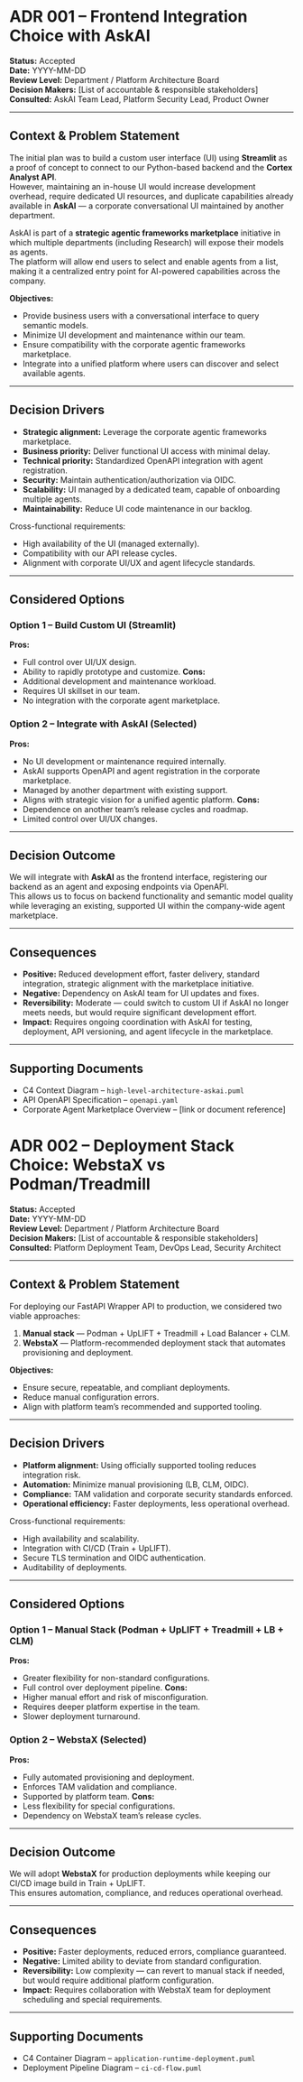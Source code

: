 # ADR 001 – Frontend Integration Choice with AskAI

**Status:** Accepted  
**Date:** YYYY-MM-DD  
**Review Level:** Department / Platform Architecture Board  
**Decision Makers:** [List of accountable & responsible stakeholders]  
**Consulted:** AskAI Team Lead, Platform Security Lead, Product Owner

---

## Context & Problem Statement
The initial plan was to build a custom user interface (UI) using **Streamlit** as a proof of concept to connect to our Python-based backend and the **Cortex Analyst API**.  
However, maintaining an in-house UI would increase development overhead, require dedicated UI resources, and duplicate capabilities already available in **AskAI** — a corporate conversational UI maintained by another department.

AskAI is part of a **strategic agentic frameworks marketplace** initiative in which multiple departments (including Research) will expose their models as agents.  
The platform will allow end users to select and enable agents from a list, making it a centralized entry point for AI-powered capabilities across the company.

**Objectives:**
- Provide business users with a conversational interface to query semantic models.
- Minimize UI development and maintenance within our team.
- Ensure compatibility with the corporate agentic frameworks marketplace.
- Integrate into a unified platform where users can discover and select available agents.

---

## Decision Drivers
- **Strategic alignment:** Leverage the corporate agentic frameworks marketplace.
- **Business priority:** Deliver functional UI access with minimal delay.
- **Technical priority:** Standardized OpenAPI integration with agent registration.
- **Security:** Maintain authentication/authorization via OIDC.
- **Scalability:** UI managed by a dedicated team, capable of onboarding multiple agents.
- **Maintainability:** Reduce UI code maintenance in our backlog.

Cross-functional requirements:
- High availability of the UI (managed externally).
- Compatibility with our API release cycles.
- Alignment with corporate UI/UX and agent lifecycle standards.

---

## Considered Options

### Option 1 – Build Custom UI (Streamlit)
**Pros:**
- Full control over UI/UX design.
- Ability to rapidly prototype and customize.
**Cons:**
- Additional development and maintenance workload.
- Requires UI skillset in our team.
- No integration with the corporate agent marketplace.

### Option 2 – Integrate with AskAI (**Selected**)
**Pros:**
- No UI development or maintenance required internally.
- AskAI supports OpenAPI and agent registration in the corporate marketplace.
- Managed by another department with existing support.
- Aligns with strategic vision for a unified agentic platform.
**Cons:**
- Dependence on another team’s release cycles and roadmap.
- Limited control over UI/UX changes.

---

## Decision Outcome
We will integrate with **AskAI** as the frontend interface, registering our backend as an agent and exposing endpoints via OpenAPI.  
This allows us to focus on backend functionality and semantic model quality while leveraging an existing, supported UI within the company-wide agent marketplace.

---

## Consequences
- **Positive:** Reduced development effort, faster delivery, standard integration, strategic alignment with the marketplace initiative.
- **Negative:** Dependency on AskAI team for UI updates and fixes.
- **Reversibility:** Moderate — could switch to custom UI if AskAI no longer meets needs, but would require significant development effort.
- **Impact:** Requires ongoing coordination with AskAI for testing, deployment, API versioning, and agent lifecycle in the marketplace.

---

## Supporting Documents
- C4 Context Diagram – `high-level-architecture-askai.puml`
- API OpenAPI Specification – `openapi.yaml`
- Corporate Agent Marketplace Overview – [link or document reference]




















# ADR 002 – Deployment Stack Choice: WebstaX vs Podman/Treadmill

**Status:** Accepted  
**Date:** YYYY-MM-DD  
**Review Level:** Department / Platform Architecture Board  
**Decision Makers:** [List of accountable & responsible stakeholders]  
**Consulted:** Platform Deployment Team, DevOps Lead, Security Architect

---

## Context & Problem Statement
For deploying our FastAPI Wrapper API to production, we considered two viable approaches:  
1. **Manual stack** — Podman + UpLIFT + Treadmill + Load Balancer + CLM.  
2. **WebstaX** — Platform-recommended deployment stack that automates provisioning and deployment.

**Objectives:**
- Ensure secure, repeatable, and compliant deployments.
- Reduce manual configuration errors.
- Align with platform team’s recommended and supported tooling.

---

## Decision Drivers
- **Platform alignment:** Using officially supported tooling reduces integration risk.
- **Automation:** Minimize manual provisioning (LB, CLM, OIDC).
- **Compliance:** TAM validation and corporate security standards enforced.
- **Operational efficiency:** Faster deployments, less operational overhead.

Cross-functional requirements:
- High availability and scalability.
- Integration with CI/CD (Train + UpLIFT).
- Secure TLS termination and OIDC authentication.
- Auditability of deployments.

---

## Considered Options

### Option 1 – Manual Stack (Podman + UpLIFT + Treadmill + LB + CLM)
**Pros:**
- Greater flexibility for non-standard configurations.
- Full control over deployment pipeline.
**Cons:**
- Higher manual effort and risk of misconfiguration.
- Requires deeper platform expertise in the team.
- Slower deployment turnaround.

### Option 2 – WebstaX (**Selected**)
**Pros:**
- Fully automated provisioning and deployment.
- Enforces TAM validation and compliance.
- Supported by platform team.
**Cons:**
- Less flexibility for special configurations.
- Dependency on WebstaX team’s release cycles.

---

## Decision Outcome
We will adopt **WebstaX** for production deployments while keeping our CI/CD image build in Train + UpLIFT.  
This ensures automation, compliance, and reduces operational overhead.

---

## Consequences
- **Positive:** Faster deployments, reduced errors, compliance guaranteed.
- **Negative:** Limited ability to deviate from standard configuration.
- **Reversibility:** Low complexity — can revert to manual stack if needed, but would require additional platform configuration.
- **Impact:** Requires collaboration with WebstaX team for deployment scheduling and special requirements.

---

## Supporting Documents
- C4 Container Diagram – `application-runtime-deployment.puml`
- Deployment Pipeline Diagram – `ci-cd-flow.puml`

